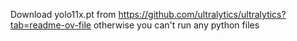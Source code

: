 Download yolo11x.pt from https://github.com/ultralytics/ultralytics?tab=readme-ov-file otherwise you can't run any python files